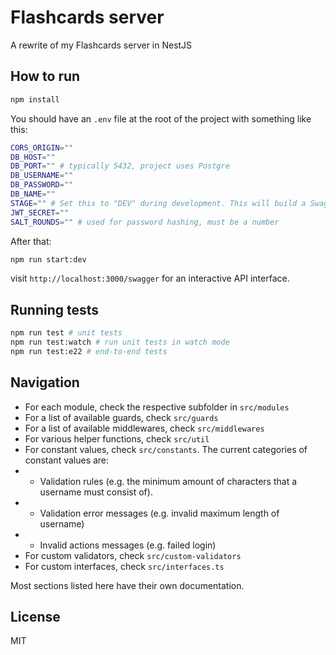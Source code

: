 # Flashcards server
A rewrite of my Flashcards server in NestJS

## How to run
```bash
npm install
```
You should have an ``.env`` file at the root of the project with something like this:

```bash
CORS_ORIGIN=""
DB_HOST=""
DB_PORT="" # typically 5432, project uses Postgre
DB_USERNAME=""
DB_PASSWORD=""
DB_NAME=""
STAGE="" # Set this to "DEV" during development. This will build a Swagger UI and synchronize database migrations 
JWT_SECRET=""
SALT_ROUNDS="" # used for password hashing, must be a number
```

After that:
```bash
npm run start:dev
```

visit ``http://localhost:3000/swagger`` for an interactive API interface.

## Running tests

```bash
npm run test # unit tests
npm run test:watch # run unit tests in watch mode
npm run test:e22 # end-to-end tests
```

## Navigation
* For each module, check the respective subfolder in ``src/modules``
* For a list of available guards, check ``src/guards``
* For a list of available middlewares, check ``src/middlewares``
* For various helper functions, check ``src/util``
* For constant values, check ``src/constants``. The current categories of constant values are:
* * Validation rules (e.g. the minimum amount of characters that a username must consist of).
* * Validation error messages (e.g. invalid maximum length of username)
* * Invalid actions messages (e.g. failed login)
* For custom validators, check ``src/custom-validators``
* For custom interfaces, check ``src/interfaces.ts``

Most sections listed here have their own documentation.

## License
MIT